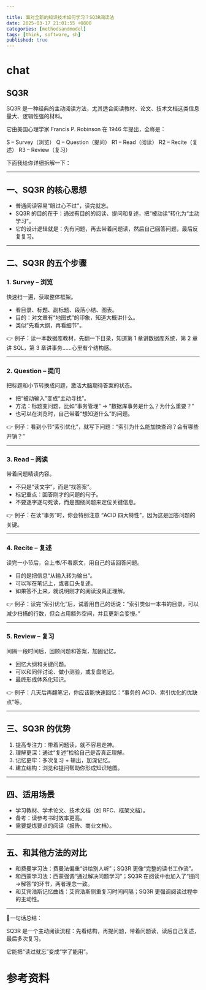 ```yaml
---

title: 面对全新的知识技术如何学习？SQ3R阅读法
date: 2025-03-17 21:01:55 +0800
categories: [methodsandmodel]
tags: [think, software, sh]
published: true
---
```







# chat

## SQ3R

SQ3R 是一种经典的主动阅读方法，尤其适合阅读教材、论文、技术文档这类信息量大、逻辑性强的材料。

它由美国心理学家 Francis P. Robinson 在 1946 年提出，全称是：

S – Survey（浏览）
Q – Question（提问）
R1 – Read（阅读）
R2 – Recite（复述）
R3 – Review（复习）

下面我给你详细拆解一下：

---

## 一、SQ3R 的核心思想

* 普通阅读容易“眼过心不过”，读完就忘。
* SQ3R 的目的在于：通过有目的的阅读、提问和复述，把“被动读”转化为“主动学习”。
* 它的设计逻辑就是：先有问题，再去带着问题读，然后自己回答问题，最后反复复习。

---

## 二、SQ3R 的五个步骤

### 1. Survey – 浏览

快速扫一遍，获取整体框架。

* 看目录、标题、副标题、段落小结、图表。
* 目的：对文章有“地图式”的印象，知道大概讲什么。
* 类似“先看大纲，再看细节”。

👉 例子：读一本数据库教材，先翻一下目录，知道第 1 章讲数据库系统，第 2 章讲 SQL，第 3 章讲事务……心里有个结构感。

---

### 2. Question – 提问

把标题和小节转换成问题，激活大脑期待答案的状态。

* 把“被动输入”变成“主动寻找”。
* 方法：标题变问题，比如“事务管理” → “数据库事务是什么？为什么重要？”
* 也可以在浏览时，自己带着“想知道什么”的问题。

👉 例子：看到小节“索引优化”，就写下问题：“索引为什么能加快查询？会有哪些开销？”

---

### 3. Read – 阅读

带着问题精读内容。

* 不只是“读文字”，而是“找答案”。
* 标记重点：回答刚才的问题的句子。
* 不要逐字逐句死读，而是围绕问题来定位关键信息。

👉 例子：在读“事务”时，你会特别注意 “ACID 四大特性”，因为这是回答问题的关键。

---

### 4. Recite – 复述

读完一小节后，合上书/不看原文，用自己的话回答问题。

* 目的是把信息“从输入转为输出”。
* 可以写在笔记上，或者口头复述。
* 如果答不上来，就说明刚才的阅读没真正理解。

👉 例子：读完“索引优化”后，试着用自己的话说：“索引类似一本书的目录，可以减少扫描的行数，但会占用额外空间，并且更新会变慢。”

---

### 5. Review – 复习

间隔一段时间后，回顾问题和答案，加固记忆。

* 回忆大纲和关键问题。
* 可以和同伴讨论、做小测验，或复盘笔记。
* 最终形成体系化知识。

👉 例子：几天后再翻笔记，你应该能快速回忆：“事务的 ACID、索引优化的优缺点”等。

---

## 三、SQ3R 的优势

1. 提高专注力：带着问题读，就不容易走神。
2. 理解更深：通过“复述”检验自己是否真正理解。
3. 记忆更牢：多次复习 + 输出，加深记忆。
4. 建立结构：浏览和提问帮助你形成知识地图。

---

## 四、适用场景

* 学习教材、学术论文、技术文档（如 RFC、框架文档）。
* 备考：读参考书时效率更高。
* 需要提炼要点的阅读（报告、商业文档）。

---

## 五、和其他方法的对比

* 和费曼学习法：费曼法偏重“讲给别人听”；SQ3R 更像“完整的读书工作流”。
* 和西蒙学习法：西蒙强调“通过解决问题学习”；SQ3R 在阅读中也加入了“提问→解答”的环节，两者理念一致。
* 和艾宾浩斯记忆曲线：艾宾浩斯侧重复习时间间隔；SQ3R 更强调阅读过程中的主动性。

---

📌一句话总结：

SQ3R 是一个主动阅读流程：先看结构，再提问题，带着问题读，读后自己复述，最后多次复习。

它能把“读过就忘”变成“学了能用”。


# 参考资料


